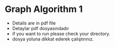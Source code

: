 # Graph Algorithm 1

- Details are in pdf file
- Detaylar pdf dosyasındadır
- if you want to run please check your directory.
- dosya yoluna dikkat ederek çalıştırınız.